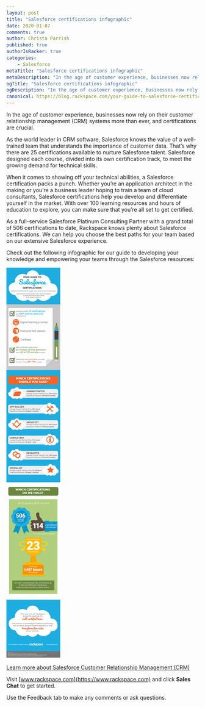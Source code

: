 ```yaml
---
layout: post
title: "Salesforce certifications infographic"
date: 2020-01-07
comments: true
author: Christa Parrish
published: true
authorIsRacker: true
categories:
    - Salesforce
metaTitle: "Salesforce certifications infographic"
metaDescription: "In the age of customer experience, businesses now rely on their customer relationship management (CRM) systems more than ever, and certifications are crucial."
ogTitle: "Salesforce certifications infographic"
ogDescription: "In the age of customer experience, businesses now rely on their customer relationship management (CRM) systems more than ever, and certifications are crucial."
canonical: https://blog.rackspace.com/your-guide-to-salesforce-certifications-infographic/
---
```


In the age of customer experience, businesses now rely on their customer
relationship management (CRM) systems more than ever, and certifications are
crucial.

<!--more-->

As the world leader in CRM software, Salesforce knows the value of a
well-trained team that understands the importance of customer data. That’s why
there are 25 certifications available to nurture Salesforce talent. Salesforce
designed each course, divided into its own certification track, to meet the
growing demand for technical skills.

When it comes to showing off your technical abilities, a Salesforce
certification packs a punch. Whether you’re an application architect in the
making or you’re a business leader hoping to train a team of cloud consultants,
Salesforce certifications help you develop and differentiate yourself in the
market. With over 100 learning resources and hours of education to explore,
you can make sure that you’re all set to get certified.

As a full-service Salesforce Platinum Consulting Partner with a grand total of
506 certifications to date, Rackspace knows plenty about Salesforce
certifications. We can help you choose the best paths for your team based on
our extensive Salesforce experience.

Check out the following infographic for our guide to developing your knowledge
and empowering your teams through the Salesforce resources:

![](Picture1.png)

<a class="cta blue" id="cta" href="https://www.rackspace.com/salesforce">Learn more about Salesforce Customer Relationship Management (CRM)</a>

Visit [www.rackspace.com](https://www.rackspace.com) and click **Sales Chat**
to get started.

Use the Feedback tab to make any comments or ask questions.
